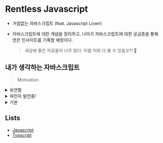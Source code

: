 # Rentless Javascript

- 거침없는 자바스크립트 (feat. Javascript Lover)

- 자바스크립트에 대한 개념을 정리하고, 나아가 자바스크립트에 대한 궁금증을 통해 얻은 인사이트를 기록할 예정이다.

  > 세상에 좋은 자료들이 너무 많다. 이를 어찌 다 볼 수 있을꼬?! 🥲

## 내가 생각하는 자바스크립트

> Motivation

<details>
    <summary>유연함</summary>

자바스크립트는 비주류(?)의 언어로 탄생했다가 점점 주류(!)의 언어로 발전 중인 언어이다. 처음 자바스크립트를 사용하면 느끼는 점은 `유연함`이였다. 하지만 이러한 자바스크립트의 유연함이 `애매함`으로 나타나는 경우, 왜 이렇게 동작하는지에 대한 이해가 어려운 부분들도 존재하였다. 그럼에도 자바스크립트라는 언어를 명료하게 이해하기 위해서 딥다이브를 하다보면 애매함이 `명료함`으로 바뀌는 시점을 마주하게된다. 그러한 명료함을 나의 언어로 기록하기 위해서 이 저장소를 만들게 되었다.

  </details>

<details>
  <summary>여전히 발전중!</summary>

자바스크립트는 매년 새로운 버전이 등장하고 새로운 개념이 탑재된다. 혹자는 "자바스크립트는 현재 나온 언어 중에 가장 어려운 언어다. 왜냐하면 현대 언어의 장점이라고 불리는 스펙을 매년 업데이트 하여 집어넣고 있기 때문이다. 그래서 다른 언어에 대한 이해 없이는 개념을 받아들이기가 쉽지 않다" 라고 말한다. 매년 단순히 추가되는 메소드, 프로퍼티를 사용하는 것을 넘어서 추가된 `개념에 대한 기저`를 이해해야 이 발전해가는 자바스크립트 생태계에서 좋은 개발자로 성장해나갈 수 있지 않을까.

</details>

<details>
  <summary>기본</summary>

요새 웹개발, 특히 프런트엔드는 프레임워크(리액트, 뷰, 스벨트 등등) 중심으로 개발이 진행된다. 이러한 프레임워크를 구현한 것은 결국 자바스크립트이다. 또한 자바스크립트보다 타입스크립트를 주로 사용하는 추세이다.(솔직히 `Javascript Lover`였던 나였지만, 이제는 `Typescript Lover`로 진화 중이다.) 하지만 타입스크립트 역시 자바스크립트의 `superset` 아닌가! 결국 기본은 자바스크립트라고 생각한다. 지금은 각각의 프레임워크를 잘 이해하고 있는, 프레임워크에 숙련된 개발자 되기위해서 노력해야할지 모른다. 하지만 `코어 로직을 구현` 해야한다면, 그 부분은 자바스크립트로 할 수 밖에 없을 것이다. 나는 이러한 코어 로직을 직접 구현할 수 있는 개발자가 되고 싶다. 언젠가 이 저장소가 코어 로직을 구현하는데 도움이 되길 바란다.

</details>

## Lists

- [Javascript](/docs/js-list.md)
- [Typscript](/docs/ts-list.md)
